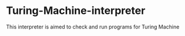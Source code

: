 # Turing-Machine-interpreter
This interpreter is aimed to check and run programs for Turing Machine
